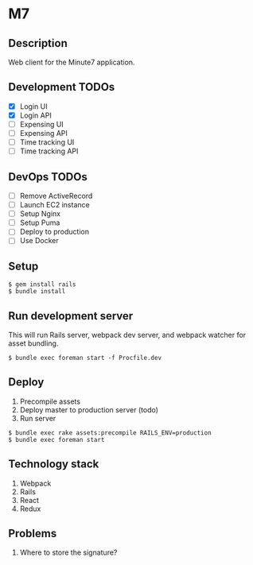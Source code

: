 # M7

## Description
Web client for the Minute7 application.

## Development TODOs
- [x] Login UI
- [x] Login API
- [ ] Expensing UI
- [ ] Expensing API
- [ ] Time tracking UI
- [ ] Time tracking API

## DevOps TODOs
- [ ] Remove ActiveRecord
- [ ] Launch EC2 instance
- [ ] Setup Nginx
- [ ] Setup Puma
- [ ] Deploy to production
- [ ] Use Docker

## Setup
```
$ gem install rails
$ bundle install
```

## Run development server
This will run Rails server, webpack dev server, and webpack watcher for asset bundling.

```
$ bundle exec foreman start -f Procfile.dev
```

## Deploy
1. Precompile assets
1. Deploy master to production server (todo)
1. Run server

```
$ bundle exec rake assets:precompile RAILS_ENV=production
$ bundle exec foreman start
```

## Technology stack
1. Webpack
1. Rails
1. React
1. Redux

## Problems
1. Where to store the signature?
